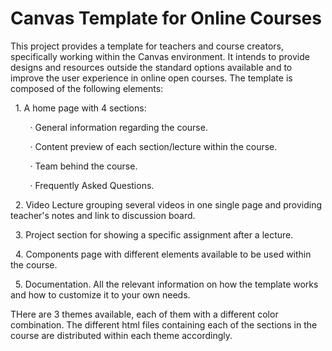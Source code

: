 # Canvas Template for Online Courses

This project provides a template for teachers and course creators, specifically working within the Canvas environment. It intends to provide designs and resources outside the standard options available and to improve the user experience in online open courses.
The template is composed of the following elements:

  1. A home page with 4 sections:

        · General information regarding the course.

        · Content preview of each section/lecture within the course.

        · Team behind the course.

        · Frequently Asked Questions.


  2. Video Lecture grouping several videos in one single page and providing teacher's notes and link to discussion board.

  3. Project section for showing a specific assignment after a lecture.

  4. Components page with different elements available to be used within the course.

  5. Documentation. All the relevant information on how the template works and how to customize it to your own needs.

THere are 3 themes available, each of them with a different color combination.
The different html files containing each of the sections in the course are distributed within each theme accordingly.
